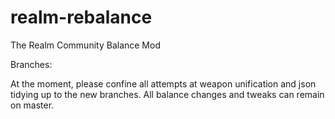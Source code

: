 realm-rebalance
===============

The Realm Community Balance Mod

Branches:

At the moment, please confine all attempts at weapon unification and json tidying up to the new branches. All balance changes and tweaks can remain on master.
